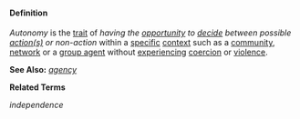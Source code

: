 #### Definition

*Autonomy* is the [trait](https://github.com/gcassel/Modular-Organization-Terminology/blob/master/terms/trait.md) of *having the [opportunity](https://github.com/gcassel/Modular-Organization-Terminology/blob/master/terms/opportunity.md) to [decide](https://github.com/gcassel/Modular-Organization-Terminology/blob/master/terms/decide.md) between possible [action(s)](https://github.com/gcassel/Modular-Organization-Terminology/blob/master/terms/act.md) or non-action* within a [specific](https://github.com/gcassel/Modular-Organization-Terminology/blob/master/terms/specific.md) [context](https://github.com/gcassel/Modular-Organization-Terminology/blob/master/terms/context.md) such as a [community](https://github.com/gcassel/Modular-Organization-Terminology/blob/master/terms/community.md), [network](https://github.com/gcassel/Modular-Organization-Terminology/blob/master/terms/network.md) or a [group agent](https://github.com/gcassel/Modular-Organization-Terminology/blob/master/terms/group-agent.md) without [experiencing](https://github.com/gcassel/Modular-Organization-Terminology/blob/master/terms/experience.md) [coercion](https://github.com/gcassel/Modular-Organization-Terminology/blob/master/terms/coerce.md) or [violence](https://github.com/gcassel/Modular-Organization-Terminology/blob/master/terms/violence.md).

**See Also:** *[agency](https://github.com/gcassel/Modular-Organization-Terminology/blob/master/terms/agency.md)*

**Related Terms**

*independence*
